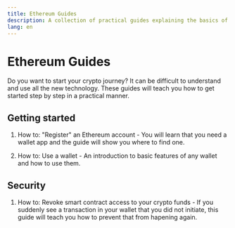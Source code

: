 ```yaml
---
title: Ethereum Guides
description: A collection of practical guides explaining the basics of using crypto for beginners.
lang: en
---
```


# Ethereum Guides

Do you want to start your crypto journey? It can be difficult to understand and use all the new technology. These guides will teach you how to get started step by step in a practical manner.

## Getting started

1. How to: "Register" an Ethereum account - You will learn that you need a wallet app and the guide will show you where to find one.

2. How to: Use a wallet - An introduction to basic features of any wallet and how to use them.

## Security
1. How to: Revoke smart contract access to your crypto funds - If you suddenly see a transaction in your wallet that you did not initiate, this guide will teach you how to prevent that from hapening again.

